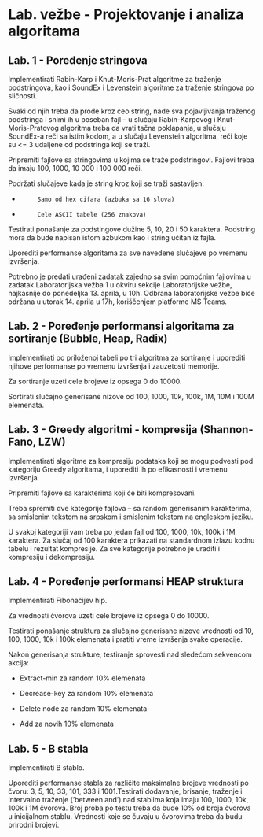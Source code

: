 # Lab. vežbe - Projektovanje i analiza algoritama

## Lab. 1 - Poređenje stringova

Implementirati Rabin-Karp i Knut-Moris-Prat algoritme za traženje podstringova, kao i SoundEx i Levenstein algoritme za traženje stringova po sličnosti.

Svaki od njih treba da prođe kroz ceo string, nađe sva pojavljivanja traženog podstringa i snimi ih u poseban fajl – u slučaju Rabin-Karpovog i Knut-Moris-Pratovog algoritma treba da vrati tačna poklapanja, u slučaju SoundEx-a reči sa istim kodom, a u slučaju Levenstein algoritma, reči koje su <= 3 udaljene od podstringa koji se traži.

Pripremiti fajlove sa stringovima u kojima se traže podstringovi. Fajlovi treba da imaju 100, 1000, 10 000 i 100 000 reči.

Podržati slučajeve kada je string kroz koji se traži sastavljen:

-          Samo od hex cifara (azbuka sa 16 slova)

-          Cele ASCII tabele (256 znakova)

Testirati ponašanje za podstingove dužine 5, 10, 20 i 50 karaktera. Podstring mora da bude napisan istom azbukom kao i string učitan iz fajla.

Uporediti performanse algoritama za sve navedene slučajeve po vremenu izvršenja.


Potrebno je predati urađeni zadatak zajedno sa svim pomoćnim fajlovima u zadatak Laboratorijska vežba 1 u okviru sekcije Laboratorijske vežbe, najkasnije do ponedeljka 13. aprila, u 10h. Odbrana laboratorijske vežbe biće održana u utorak 14. aprila u 17h, koriščenjem platforme MS Teams.

## Lab. 2 - Poređenje performansi algoritama za sortiranje (Bubble, Heap, Radix)

Implementirati po priloženoj tabeli po tri algoritma za sortiranje i uporediti njihove performanse po vremenu izvršenja i zauzetosti memorije.

Za sortiranje uzeti cele brojeve iz opsega 0 do 10000.

Sortirati slučajno generisane nizove od 100, 1000, 10k, 100k, 1M, 10M i 100M elemenata.

## Lab. 3 - Greedy algoritmi - kompresija (Shannon-Fano, LZW)

Implementirati algoritme za kompresiju podataka koji se mogu podvesti pod kategoriju Greedy algoritama, i uporediti ih po efikasnosti i vremenu izvršenja.

Pripremiti fajlove sa karakterima koji će biti kompresovani.

Treba spremiti dve kategorije fajlova – sa random generisanim karakterima, sa smislenim tekstom na srpskom i smislenim tekstom na engleskom jeziku.

U svakoj kategoriji vam treba po jedan fajl od 100, 1000, 10k, 100k i 1M karaktera. Za slučaj od 100 karaktera prikazati na standardnom izlazu kodnu tabelu i rezultat kompresije. Za sve kategorije potrebno je uraditi i kompresiju i dekompresiju.

## Lab. 4 - Poređenje performansi HEAP struktura

Implementirati Fibonačijev hip.

Za vrednosti čvorova uzeti cele brojeve iz opsega 0 do 10000.

Testirati ponašanje struktura za slučajno generisane nizove vrednosti od 10, 100, 1000, 10k i 100k elemenata i pratiti vreme izvršenja svake operacije.

Nakon generisanja strukture, testiranje sprovesti nad sledećom sekvencom akcija:

- Extract-min za random 10% elemenata

- Decrease-key za random 10% elemenata

- Delete node za random 10% elemenata

- Add za novih 10% elemenata

## Lab. 5 - B stabla

Implementirati B stablo.

Uporediti performanse stabla za različite maksimalne brojeve vrednosti po čvoru: 3, 5, 10, 33, 101, 333 i 1001.Testirati dodavanje, brisanje, traženje i intervalno traženje (’between and’) nad stablima koja imaju 100, 1000, 10k, 100k i 1M čvorova. Broj proba po testu treba da bude 10% od broja čvorova u inicijalnom stablu. Vrednosti koje se čuvaju u čvorovima treba da budu prirodni brojevi.